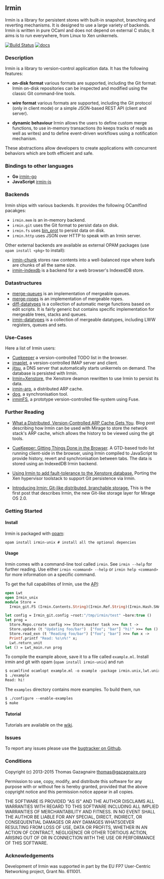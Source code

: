 ## Irmin

Irmin is a library for persistent stores with built-in snapshot,
branching and reverting mechanisms. It is designed to use a large
variety of backends. Irmin is written in pure OCaml and does not
depend on external C stubs; it aims is to run everywhere, from Linux
to Xen unikernels.

[![Build Status](https://travis-ci.org/mirage/irmin.svg)](https://travis-ci.org/mirage/irmin)
[![docs](https://img.shields.io/badge/doc-online-blue.svg)](https://mirage.github.io/irmin/)

### Description

Irmin is a library to version-control application data. It has the following
features:

- **on-disk format** various formats are supported, including the Git format:
  Irmin on-disk repositories can be inspected and modified using the classic
  Git command-line tools.

- **wire format** various formats are supported, including the Git protocol
  (only in client mode) or a simple JSON-based REST API (client and server).

- **dynamic behaviour** Irmin allows the users to define custom merge functions,
  to use in-memory transactions (to keeps tracks of reads as well as writes) and
  to define event-driven workflows using a notification mechanism.

These abstractions allow developers to create applications with concurrent
behaviors which are both efficient and safe.

### Bindings to other languages

- **Go** [irmin-go](https://github.com/magnuss/irmin-go)
- **JavaScript** [irmin-js](https://github.com/talex5/irmin-js)

### Backends

Irmin ships with various backends. It provides the following OCamlfind pacakges:

- `irmin.mem` is an in-memory backend.
- `irmin.git` uses the Git format to persist data on disk.
- `irmin.fs` uses [bin_prot](https://github.com/janestreet/bin_prot) to persist
  data on disk.
- `irmin.http` uses JSON over HTTP to speak with an Irmin server.

Other external backends are available as external OPAM packages
(use `opam install <pkg>` to install):

- [irmin-chunk](https://github.com/mirage/irmin-chunk) stores raw contents into
  a well-balanced rope where leafs are chunks of all the same size.
- [irmin-indexdb](https://github.com/talex5/irmin-indexeddb) is a backend
  for a web browser's IndexedDB store.

### Datastructures

- [merge-queues](https://github.com/mirage/merge-queues) is an implementation
  of mergeable queues.
- [merge-ropes](https://github.com/mirage/merge-ropes) is an implementation
  of mergeable ropes.
- [diff-datatypes](https://github.com/gprano/diff-datatypes) is a collection
  of automatic merge functions based on edit scripts. It is fairly generic but
  contains specific implementation for mergeable trees, stacks and queues.
- [irmin-datatypes](https://github.com/kayceesrk/irmin-datatypes) is a
  collection of mergeable datatypes, including LWW registers, queues and sets.

### Use-Cases

Here a list of Irmin users:

- [Cuekeeper](https://github.com/talex5/cuekeeper) a
  version-controlled TODO list in the browser.
- [imaplet](https://github.com/gregtatcam/imaplet-lwt), a version-controlled
  IMAP server and client.
- [jitsu](https://github.com/mirage/jitsu), a DNS server that automatically
  starts unikernels on demand. The database is persisted with Irmin.
- [Irmin+Xenstore](https://github.com/djs55/ocaml-xenstore/tree/irminsule), the
  Xenstore deamon rewritten to use Irmin to persist its data.
- [irmin-arp](https://github.com/yomimono/irmin-arp), a distributed ARP cache.
- [dog](https://github.com/samoht/dog), a synchronisation tool.
- [irminFS](https://github.com/dsheets/irminfs), a prototype version-controlled
  file-system using Fuse.

### Further Reading

- [What a Distributed, Version-Controlled ARP Cache Gets
You](http://www.somerandomidiot.com/blog/2015/04/24/what-a-distributed-version-controlled-ARP-cache-gets-you/).
Blog post describing how Irmin can be used with Mirage to store the
network stack's ARP cache, which allows the history to be viewed using
the git tools.

- [CueKeeper: Gitting Things Done in the
Browser](http://roscidus.com/blog/blog/2015/04/28/cuekeeper-gitting-things-done-in-the-browser/).
A GTD-based todo list running client-side in the browser, using Irmin
compiled to JavaScript to provide history, revert and synchronisation
between tabs. The data is stored using an IndexedDB Irmin backend.

- [Using Irmin to add fault-tolerance to the Xenstore
database.](https://mirage.io/blog/introducing-irmin-in-xenstore)
Porting the Xen hypervisor toolstack to support Git persistence via
Irmin.

- [Introducing Irmin: Git-like distributed, branchable
storage.](https://mirage.io/blog/introducing-irmin) This is the first
post that describes Irmin, the new Git-like storage layer for Mirage
OS 2.0.

### Getting Started

#### Install

Irmin is packaged with [opam](https://opam.ocaml.org):

```
opam install irmin-unix # install all the optional depencies
```

#### Usage

Irmin comes with a command-line tool called `irmin`. See `irmin
 --help` for further reading. Use either `irmin <command> --help` or
 `irmin help <command>` for more information on a specific command.

To get the full capabilites of Irmin, use the [API](https://mirage.github.io/irmin):

```ocaml
open Lwt
open Irmin_unix
module Store =
  Irmin_git.FS (Irmin.Contents.String)(Irmin.Ref.String)(Irmin.Hash.SHA1)

let config = Irmin_git.config ~root:"/tmp/irmin/test" ~bare:true ()
let prog =
  Store.Repo.create config >>= Store.master task >>= fun t ->
  Store.update (t "Updating foo/bar")  ["foo"; "bar"] "hi!" >>= fun () ->
  Store.read_exn (t "Reading foo/bar") ["foo"; "bar"] >>= fun x ->
  Printf.printf "Read: %s\n%!" x;
  Lwt.return_unit
let () = Lwt_main.run prog
```

To compile the example above, save it to a file called
`example.ml`. Install irmin and git with opam (`opam install irmin-unix`) and
run

```ocaml
$ ocamlfind ocamlopt example.ml -o example -package irmin.unix,lwt.unix -linkpkg
$ ./example
Read: hi!
```

The `examples` directory contains more examples. To build them, run

```ocaml
$ ./configure --enable-examples
$ make
```

#### Tutorial

Tutorials are available on the
[wiki](https://github.com/mirage/irmin/wiki/).

### Issues

To report any issues please use the [bugtracker on
Github](https://github.com/mirage/irmin/issues).

### Conditions

Copyright (c) 2013-2015 Thomas Gazagnaire <thomas@gazagnaire.org>

Permission to use, copy, modify, and distribute this software for any
purpose with or without fee is hereby granted, provided that the above
copyright notice and this permission notice appear in all copies.

THE SOFTWARE IS PROVIDED "AS IS" AND THE AUTHOR DISCLAIMS ALL WARRANTIES
WITH REGARD TO THIS SOFTWARE INCLUDING ALL IMPLIED WARRANTIES OF
MERCHANTABILITY AND FITNESS. IN NO EVENT SHALL THE AUTHOR BE LIABLE FOR
ANY SPECIAL, DIRECT, INDIRECT, OR CONSEQUENTIAL DAMAGES OR ANY DAMAGES
WHATSOEVER RESULTING FROM LOSS OF USE, DATA OR PROFITS, WHETHER IN AN
ACTION OF CONTRACT, NEGLIGENCE OR OTHER TORTIOUS ACTION, ARISING OUT OF
OR IN CONNECTION WITH THE USE OR PERFORMANCE OF THIS SOFTWARE.

### Acknowledgements

Development of Irmin was supported in part by the EU FP7 User-Centric Networking
project, Grant No. 611001.
